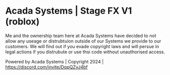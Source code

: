# Acada Systems | Stage FX V1 (roblox)

Me and the ownership team here at Acada Systems have decided to not allow any useage or distrubtuion outside of our Systems we provide to our customers. We will find out if you evade copyright laws and will persue in legal actions if you distrubute or use thsi code without unauthorised access.

Powered by Acada Systems | Copyright 2024 | https://discord.com/invite/DqpQZvJ4bf
